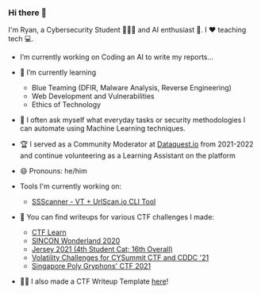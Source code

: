 ### Hi there 👋

I'm Ryan, a Cybersecurity Student 👨🏻‍🎓 and AI enthusiast 🤖. I ❤️ teaching tech 💻.

-  I’m currently working on Coding an AI to write my reports...

- 🌱 I’m currently learning 
    - Blue Teaming (DFIR, Malware Analysis, Reverse Engineering)
    - Web Development and Vulnerabilities
    - Ethics of Technology

- 🤔 I often ask myself what everyday tasks or security methodologies I can automate using Machine Learning techniques.

- 🏆 I served as a Community Moderator at [Dataquest.io](https://community.dataquest.io/u/masterryan.prof/summary) from 2021-2022 and continue volunteering as a Learning Assistant on the platform

- 😄 Pronouns: he/him

- Tools I'm currently working on:
   - [SSScanner - VT + UrlScan.io CLI Tool](https://github.com/RyanNgCT/SSScanner)

- 📒 You can find writeups for various CTF challenges I made:
   - [CTF Learn](https://github.com/RyanNgCT/CTFLearn)
   - [SINCON Wonderland 2020](https://github.com/RyanNgCT/wonderland-ctf)
   - [Jersey 2021 (4th Student Cat; 16th Overall)](https://github.com/RyanNgCT/JerseyCTF-Writeups)
   - [Volatility Challenges for CYSummit CTF and CDDC '21](https://github.com/RyanNgCT/Volatility-Challs)
   - [Singapore Poly Gryphons' CTF 2021](https://github.com/RyanNgCT/SP-GCTF-2021)

- 👷‍♂ I also made a CTF Writeup Template [here](https://github.com/RyanNgCT/CTF-Writeup-Template)!
